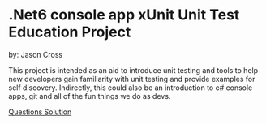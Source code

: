 # .Net6 console app xUnit Unit Test Education Project

by: Jason Cross

This project is intended as an aid to introduce unit testing and tools to help new developers gain familiarity with unit testing and provide examples for self discovery. Indirectly, this could also be an introduction to c# console apps, git and all of the fun things we do as devs.

[Questions Solution](https://github.com/JasonJCross/xUnitTestTrainingMitBowling/tree/main/Questions)
